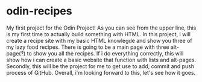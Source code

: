 # odin-recipes
My first project for the Odin Project!
As you can see from the upper line, this is my first time to actually build something with HTML.
In this project, i will create a recipe site with my basic HTML knowlegde and show you three of my lazy food recipes.
There is going to be a main page with three alt-page(?) to show
you all the recipes.
If i do everything correctly, this will show how i can create
a basic website that function with lists and alt-pages.
Secondly, this will be the project for me to get use to add, commit and push process of GitHub.
Overall, i'm looking forward to this, let's see how it goes.